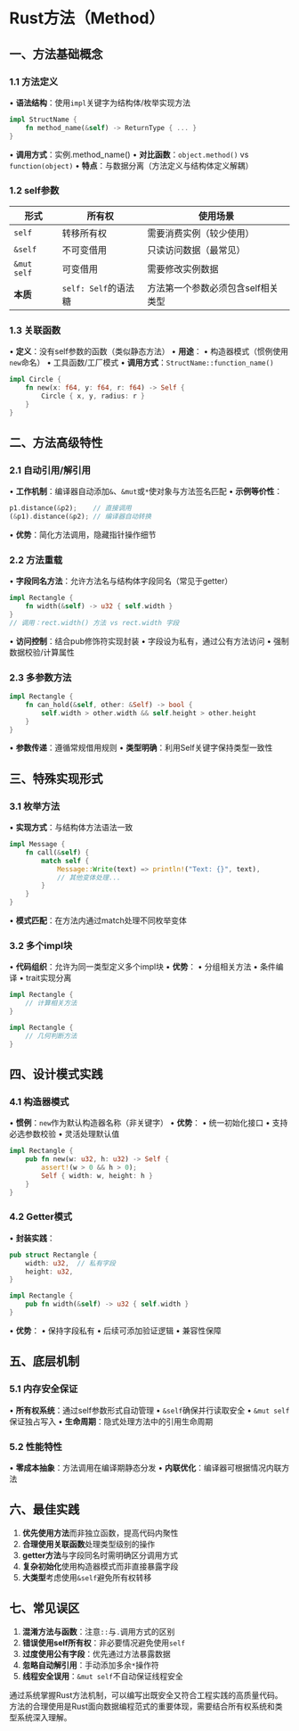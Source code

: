 # Rust方法（Method）

## 一、方法基础概念
### 1.1 方法定义
• **语法结构**：使用`impl`关键字为结构体/枚举实现方法
```rust
impl StructName {
    fn method_name(&self) -> ReturnType { ... }
}
```
• **调用方式**：实例.method_name()
• **对比函数**：`object.method()` vs `function(object)`
• **特点**：与数据分离（方法定义与结构体定义解耦）

### 1.2 self参数
| 形式        | 所有权        | 使用场景                 |
|-----------|-------------|----------------------|
| `self`    | 转移所有权      | 需要消费实例（较少使用）         |
| `&self`   | 不可变借用      | 只读访问数据（最常见）          |
| `&mut self` | 可变借用       | 需要修改实例数据             |
| **本质**   | `self: Self`的语法糖 | 方法第一个参数必须包含self相关类型 |

### 1.3 关联函数
• **定义**：没有self参数的函数（类似静态方法）
• **用途**：
  • 构造器模式（惯例使用`new`命名）
  • 工具函数/工厂模式
• **调用方式**：`StructName::function_name()`
```rust
impl Circle {
    fn new(x: f64, y: f64, r: f64) -> Self {
        Circle { x, y, radius: r }
    }
}
```

## 二、方法高级特性
### 2.1 自动引用/解引用
• **工作机制**：编译器自动添加`&`、`&mut`或`*`使对象与方法签名匹配
• **示例等价性**：
  ```rust
  p1.distance(&p2);    // 直接调用
  (&p1).distance(&p2); // 编译器自动转换
  ```
• **优势**：简化方法调用，隐藏指针操作细节

### 2.2 方法重载
• **字段同名方法**：允许方法名与结构体字段同名（常见于getter）
```rust
impl Rectangle {
    fn width(&self) -> u32 { self.width }
}
// 调用：rect.width() 方法 vs rect.width 字段
```
• **访问控制**：结合pub修饰符实现封装
  • 字段设为私有，通过公有方法访问
  • 强制数据校验/计算属性

### 2.3 多参数方法
```rust
impl Rectangle {
    fn can_hold(&self, other: &Self) -> bool {
        self.width > other.width && self.height > other.height
    }
}
```
• **参数传递**：遵循常规借用规则
• **类型明确**：利用Self关键字保持类型一致性

## 三、特殊实现形式
### 3.1 枚举方法
• **实现方式**：与结构体方法语法一致
```rust
impl Message {
    fn call(&self) {
        match self {
            Message::Write(text) => println!("Text: {}", text),
            // 其他变体处理...
        }
    }
}
```
• **模式匹配**：在方法内通过match处理不同枚举变体

### 3.2 多个impl块
• **代码组织**：允许为同一类型定义多个impl块
• **优势**：
  • 分组相关方法
  • 条件编译
  • trait实现分离
```rust
impl Rectangle {
    // 计算相关方法
}

impl Rectangle {
    // 几何判断方法
}
```

## 四、设计模式实践
### 4.1 构造器模式
• **惯例**：`new`作为默认构造器名称（非关键字）
• **优势**：
  • 统一初始化接口
  • 支持必选参数校验
  • 灵活处理默认值
```rust
impl Rectangle {
    pub fn new(w: u32, h: u32) -> Self {
        assert!(w > 0 && h > 0);
        Self { width: w, height: h }
    }
}
```

### 4.2 Getter模式
• **封装实践**：
  ```rust
  pub struct Rectangle {
      width: u32,  // 私有字段
      height: u32,
  }
  
  impl Rectangle {
      pub fn width(&self) -> u32 { self.width }
  }
  ```
• **优势**：
  • 保持字段私有
  • 后续可添加验证逻辑
  • 兼容性保障

## 五、底层机制
### 5.1 内存安全保证
• **所有权系统**：通过self参数形式自动管理
  • `&self`确保并行读取安全
  • `&mut self`保证独占写入
• **生命周期**：隐式处理方法中的引用生命周期

### 5.2 性能特性
• **零成本抽象**：方法调用在编译期静态分发
• **内联优化**：编译器可根据情况内联方法

## 六、最佳实践
1. **优先使用方法**而非独立函数，提高代码内聚性
2. **合理使用关联函数**处理类型级别的操作
3. **getter方法**与字段同名时需明确区分调用方式
4. **复杂初始化**使用构造器模式而非直接暴露字段
5. **大类型**考虑使用`&self`避免所有权转移

## 七、常见误区
1. **混淆方法与函数**：注意`::`与`.`调用方式的区别
2. **错误使用self所有权**：非必要情况避免使用`self`
3. **过度使用公有字段**：优先通过方法暴露数据
4. **忽略自动解引用**：手动添加多余`*`操作符
5. **线程安全误用**：`&mut self`不自动保证线程安全

通过系统掌握Rust方法机制，可以编写出既安全又符合工程实践的高质量代码。方法的合理使用是Rust面向数据编程范式的重要体现，需要结合所有权系统和类型系统深入理解。